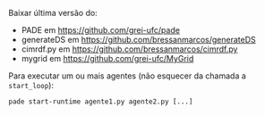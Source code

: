 Baixar última versão do:

- PADE em https://github.com/grei-ufc/pade
- generateDS em https://github.com/bressanmarcos/generateDS
- cimrdf.py em https://github.com/bressanmarcos/cimrdf.py
- mygrid em https://github.com/grei-ufc/MyGrid

Para executar um ou mais agentes (não esquecer da chamada a ``start_loop``):
```
pade start-runtime agente1.py agente2.py [...]
``` 